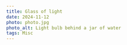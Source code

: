 ```yaml
---
title: Glass of light
date: 2024-11-12
photo: photo.jpg
photo_alt: Light bulb behind a jar of water
tags: Misc
---
```

